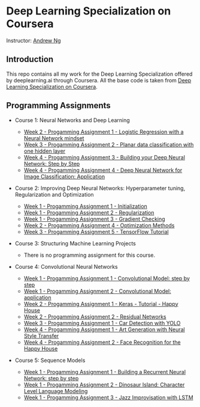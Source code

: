 # Deep Learning Specialization on Coursera

Instructor: [Andrew Ng](http://www.andrewng.org/)

## Introduction

This repo contains all my work for the Deep Learning Specialization offered by deeplearning.ai through Coursera. All the base code is taken from [Deep Learning Specialization on Coursera](https://www.coursera.org/specializations/deep-learning).

## Programming Assignments

- Course 1: Neural Networks and Deep Learning

  - [Week 2 - Progamming Assignment 1 - Logistic Regression with a Neural Network mindset](https://github.com/dsiker/deep-learning-specialization/blob/master/Part%201%20-%20Neural%20Networks%20and%20Deep%20Learning/Logistic%20Regression%20with%20a%20Neural%20Network%20Mindset.ipynb)
  - [Week 3 - Progamming Assignment 2 - Planar data classification with one hidden layer](https://github.com/dsiker/deep-learning-specialization/blob/master/Part%201%20-%20Neural%20Networks%20and%20Deep%20Learning/Planar%20Data%20Classification%20with%20One%20Hidden%20Layer.ipynb)
  - [Week 4 - Progamming Assignment 3 - Building your Deep Neural Network: Step by Step](https://github.com/dsiker/deep-learning-specialization/blob/master/Part%201%20-%20Neural%20Networks%20and%20Deep%20Learning/Building%20Your%20Deep%20Neural%20Network%20-Step%20by%20Step.ipynb)
  - [Week 4 - Progamming Assignment 4 - Deep Neural Network for Image Classification: Application](https://github.com/dsiker/deep-learning-specialization/blob/master/Part%201%20-%20Neural%20Networks%20and%20Deep%20Learning/Deep%20Neural%20Network%20-Application.ipynb)

- Course 2: Improving Deep Neural Networks: Hyperparameter tuning, Regularization and Optimization

  - [Week 1 - Progamming Assignment 1 - Initialization](https://github.com/dsiker/deep-learning-specialization/blob/master/Part%202%20-%20Improving%20Deep%20Neural%20Networks-%20Hyperparameter%20Tuning-%20Regularization%20and%20Optimization/Initialization.ipynb)
  - [Week 1 - Progamming Assignment 2 - Regularization](https://github.com/dsiker/deep-learning-specialization/blob/master/Part%202%20-%20Improving%20Deep%20Neural%20Networks-%20Hyperparameter%20Tuning-%20Regularization%20and%20Optimization/Regularization.ipynb)
  - [Week 1 - Progamming Assignment 3 - Gradient Checking](https://github.com/dsiker/deep-learning-specialization/blob/master/Part%202%20-%20Improving%20Deep%20Neural%20Networks-%20Hyperparameter%20Tuning-%20Regularization%20and%20Optimization/Gradient%2BChecking.ipynb)
  - [Week 2 - Progamming Assignment 4 - Optimization Methods](https://github.com/dsiker/deep-learning-specialization/blob/master/Part%202%20-%20Improving%20Deep%20Neural%20Networks-%20Hyperparameter%20Tuning-%20Regularization%20and%20Optimization/Optimization%2BMethods.ipynb)
  - [Week 3 - Progamming Assignment 5 - TensorFlow Tutorial](https://github.com/dsiker/deep-learning-specialization/blob/master/Part%202%20-%20Improving%20Deep%20Neural%20Networks-%20Hyperparameter%20Tuning-%20Regularization%20and%20Optimization/Tensorflow%20Deep%20Neural%20Network.ipynb)

- Course 3: Structuring Machine Learning Projects

  - There is no programming assignment for this course.
  
- Course 4: Convolutional Neural Networks

  - [Week 1 - Progamming Assignment 1 - Convolutional Model: step by step](https://github.com/dsiker/deep-learning-specialization/blob/master/Part%204%20-%20Convolutional%20Neural%20Networks/Convolution%2Bmodel%2B-%2BStep%2Bby%2BStep%2B-%2Bv2.ipynb)
  - [Week 1 - Progamming Assignment 2 - Convolutional Model: application](https://github.com/dsiker/deep-learning-specialization/blob/master/Part%204%20-%20Convolutional%20Neural%20Networks/Convolution%2Bmodel%2B-%2BApplication%2B-%2Bv1.ipynb)
  - [Week 2 - Progamming Assignment 1 - Keras - Tutorial - Happy House](https://github.com/dsiker/deep-learning-specialization/blob/master/Part%204%20-%20Convolutional%20Neural%20Networks/Keras%20Tutorial%20-%20HappyHouse%20v2.ipynb)
  - [Week 2 - Progamming Assignment 2 - Residual Networks](https://github.com/dsiker/deep-learning-specialization/blob/master/Part%204%20-%20Convolutional%20Neural%20Networks/Residual%20Networks%20v2.ipynb)
  - [Week 3 - Progamming Assignment 1 - Car Detection with YOLO](https://github.com/dsiker/deep-learning-specialization/blob/master/Part%204%20-%20Convolutional%20Neural%20Networks/Autonomous%2Bdriving%2Bapplication%2B-%2BCar%2Bdetection%2B-%2Bv1.ipynb)
  - [Week 4 - Progamming Assignment 1 - Art Generation with Neural Style Transfer](https://github.com/dsiker/deep-learning-specialization/blob/master/Part%204%20-%20Convolutional%20Neural%20Networks/Art%2BGeneration%2Bwith%2BNeural%2BStyle%2BTransfer%2B-%2Bv2.ipynb)
  - [Week 4 - Progamming Assignment 2 - Face Recognition for the Happy House](https://github.com/dsiker/deep-learning-specialization/blob/master/Part%204%20-%20Convolutional%20Neural%20Networks/Face%2BRecognition%2Bfor%2Bthe%2BHappy%2BHouse%2B-%2Bv3.ipynb)
  
- Course 5: Sequence Models
  - [Week 1 - Progamming Assignment 1 - Building a Recurrent Neural Network: step by step](https://github.com/dsiker/deep-learning-specialization/blob/master/Part%205%20-%20Sequence%20Models/Building%2Ba%2BRecurrent%2BNeural%2BNetwork%2B-%2BStep%2Bby%2BStep%2B-%2Bv3.ipynb)
  - [Week 1 - Progamming Assignment 2 - Dinosaur Island: Character Level Language Modeling](https://github.com/dsiker/deep-learning-specialization/blob/master/Part%205%20-%20Sequence%20Models/Dinosaurus%2BIsland%2B--%2BCharacter%2Blevel%2Blanguage%2Bmodel%2Bfinal%2B-%2Bv3.ipynb)
  - [Week 1 - Progamming Assignment 3 - Jazz Improvisation with LSTM](https://github.com/dsiker/deep-learning-specialization/blob/master/Part%205%20-%20Sequence%20Models/Improvise%2Ba%2BJazz%2BSolo%2Bwith%2Ban%2BLSTM%2BNetwork%2B-%2Bv1.ipynb)
